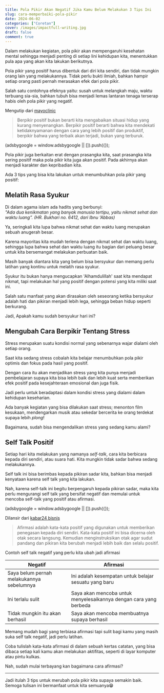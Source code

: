 ```yaml
---
title: Pola Pikir Akan Negatif Jika Kamu Belum Melakukan 3 Tips Ini
slug: cara-memperbaiki-pola-pikir
date: 2024-06-02
categories: ["Coretan"]
cover: /images/impactfull-writing.jpg
draft: false
comment: true
---
```

Dalam melakukan kegiatan, pola pikir akan mempengaruhi kesehatan mental sehingga menjadi penting di setiap lini kehidupan kita, menentukkan pula apa yang akan kita lakukan berikutnya.

Pola pikir yang positif harus dibentuk dari diri kita sendiri, dan tidak mungkin orang lain yang melakukannya. Tidak perlu bukti ilmiah, bahkan hampir setiap orang pasti pernah merasakan efek dari pola pikir.

Salah satu contohnya efeknya yaitu: susah untuk melangkah maju, waktu terbuang sia-sia, bahkan tubuh bisa menjadi lemas lantaran tenaga terserap habis oleh pola pikir yang negatif.

Mengutip dari [mayoclinic](https://www.mayoclinic.org/healthy-lifestyle/stress-management/in-depth/positive-thinking/art-20043950)

> Berpikir positif bukan berarti kita mengabaikan situasi hidup yang kurang menyenangkan. Berpikir positif berarti bahwa kita mendekati ketidaknyamanan dengan cara yang lebih positif dan produktif, berpikir bahwa yang terbaik akan terjadi, bukan yang terburuk.

(adsbygoogle = window.adsbygoogle || \[\]).push({});

Pola pikir juga berkaitan erat dengan prasangka kita, saat prasangka kita sering positif maka pola pikir kita juga akan positif. Pada akhirnya akan menjadi karakter dan kepribadian kita.

Ada 3 tips yang bisa kita lakukan untuk menumbuhkan pola pikir yang positif:

## Melatih Rasa Syukur

Di dalam agama islam ada hadits yang berbunyi:  
_"Ada dua kenikmatan yang banyak manusia tertipu, yaitu nikmat sehat dan waktu luang”. (HR. Bukhari no. 6412, dari Ibnu ‘Abbas)_

Ya, seringkali kita lupa bahwa nikmat sehat dan waktu luang merupakan sebuah anugerah besar.

Karena mayoritas kita mudah terlena dengan nikmat sehat dan waktu luang, sehingga lupa bahwa sehat dan waktu luang itu bagian dari peluang besar untuk kita bersemangat melakukan perbuatan baik.

Masih banyak diantara kita yang belum bisa bersyukur dan memang perlu latihan yang kontinu untuk melatih rasa syukur.

Syukur itu bukan hanya mengucapkan 'Alhamdulillah' saat kita mendapat nikmat, tapi melakukan hal yang positif dengan potensi yang kita miliki saat ini.

Salah satu manfaat yang akan dirasakan oleh seseorang ketika bersyukur adalah hati dan pikiran menjadi lebih lega, sehingga beban hidup seperti berkurang.

Jadi, Apakah kamu sudah bersyukur hari ini?

## Mengubah Cara Berpikir Tentang Stress

Stress merupakan suatu kondisi normal yang sebenarnya wajar dialami oleh setiap orang.

Saat kita sedang stress cobalah kita belajar menumbuhkan pola pikir optimis dan fokus pada hasil yang positif.

Dengan cara itu akan menjadikan stress yang kita punya menjadi pembelajaran supaya kita bisa lebih baik dan lebih kuat serta memberikan efek positif pada kesejahteraan emosional dan juga fisik.

Jadi perlu untuk beradaptasi dalam kondisi stress yang dialami dalam kehidupan keseharian.

Ada banyak kegiatan yang bisa dilakukan saat stress; menonton film kesukaan, mendengarkan musik atau sekedar bercerita ke orang terdekat supaya lebih _plong_!

Bagaimana, sudah bisa mengendalikan stress yang sedang kamu alami?

## Self Talk Positif

Setiap hari kita melakukan yang namanya _self-talk_, cara kita berbicara kepada diri sendiri, atau suara hati. Kita mungkin tidak sadar bahwa sedang melakukannya.

Self talk ini bisa berimbas kepada pikiran sadar kita, bahkan bisa menjadi kenyataan karena self talk yang kita lakukan.

Nah, karena self-talk ini begitu berpengaruh kepada pikiran sadar, maka kita perlu mengurangi self talk yang bersifat negatif dan memulai untuk mencoba self-talk yang positif atau afirmasi.

(adsbygoogle = window.adsbygoogle || \[\]).push({});

Dilansir dari [kabar24 bisnis](https://kabar24.bisnis.com/read/20230918/79/1696111/apa-itu-afirmasi-pengertian-manfaat-dan-contoh-kalimat-afirmasi)

> Afirmasi adalah kata-kata positif yang digunakan untuk memberikan penegasan kepada diri sendiri. Kata-kata positif ini bisa dicerna oleh otak secara langsung. Kemudian menginstruksikan otak agar sudut pandang dan pikiran kita berubah menjadi lebih baik dan selalu positif.

Contoh self talk negatif yang perlu kita ubah jadi afirmasi

| Negatif | Afirmasi |
| --- | --- |
| Saya belum pernah melakukannya sebelumnya | Ini adalah kesempatan untuk belajar sesuatu yang baru |
| Ini terlalu sulit | Saya akan mencoba untuk menyelesaikannya dengan cara yang berbeda |
| Tidak mungkin itu akan berhasil | Saya akan mencoba membuatnya supaya berhasil |

Memang mudah bagi yang terbiasa afirmasi tapi sulit bagi kamu yang masih suka self talk negatif, jadi perlu latihan.

Coba tulislah kata-kata afirmasi di dalam sebuah kertas catatan, yang bisa dibaca setiap kali kamu akan melakukan aktifitas, seperti di layar komputer atau pintu kulkas.

Nah, sudah mulai terbayang kan bagaimana cara afirmasi?

* * *

Jadi itulah 3 tips untuk merubah pola pikir kita supaya semakin baik.  
Semoga tulisan ini bermanfaat untuk kita semuanya😁